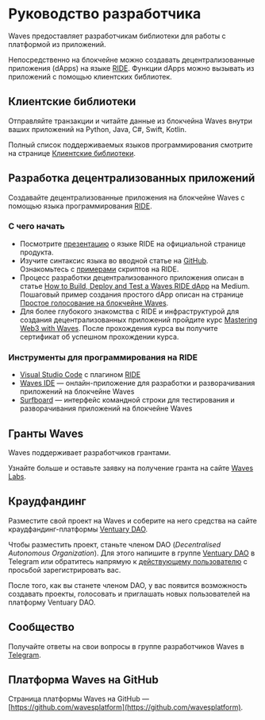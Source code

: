 # Руководство разработчика

Waves предоставляет разработчикам библиотеки для работы с платформой из приложений.

Непосредственно на блокчейне можно создавать децентрализованные приложения (dApps) на языке [RIDE](/ride/about-ride.md). Функции dApps можно вызывать из приложений с помощью клиентских библиотек.

## Клиентские библиотеки

Отправляйте транзакции и читайте данные из блокчейна Waves внутри ваших приложений на Python, Java, C#, Swift, Kotlin.

Полный список поддерживаемых языков программирования смотрите на странице [Клиентские библиотеки](/waves-api-and-sdk/client-libraries.md).

## Разработка децентрализованных приложений

Создавайте децентрализованные приложения на блокчейне Waves с помощью языка программирования [RIDE](/ride/about-ride.md).

### С чего начать

- Посмотрите [презентацию](https://wavesplatform.com/products-ride) о языке RIDE на официальной странице продукта.
- Изучите синтаксис языка во вводной статье на [GitHub](https://github.com/KardanovIR/ride-introduction/blob/master/README.md). Ознакомьтесь с [примерами](https://github.com/wavesplatform/ride-examples) скриптов на RIDE.
- Процесс разработки децентрализованного приложения описан в статье [How to Build, Deploy and Test a Waves RIDE dApp](https://blog.wavesplatform.com/how-to-build-deploy-and-test-a-waves-ride-dapp-785311f58c2) на Medium. Пошаговый пример создания простого dApp описан на странице [Простое голосование на блокчейне Waves](/smart-contracts/simple-voting-on-the-waves-blockchain.md).
- Для более глубокого знакомства с RIDE и инфраструктурой для создания децентрализованных приложений пройдите курс [Mastering Web3 with Waves](https://stepik.org/course/54415/promo). После прохождения курса вы получите сертификат об успешном прохождении курса.

### Инструменты для программирования на RIDE

- [Visual Studio Code](https://code.visualstudio.com/) с плагином [RIDE](https://github.com/wavesplatform/ride-vscode)
- [Waves IDE](https://ide.wavesplatform.com/) — онлайн-приложение для разработки и разворачивания приложений на блокчейне Waves
- [Surfboard](https://github.com/wavesplatform/Surfboard) — интерфейс командной строки для тестирования и разворачивания приложений на блокчейне Waves

## Гранты Waves

Waves поддерживает разработчиков грантами.

Узнайте больше и оставьте заявку на получение гранта на сайте [Waves Labs](https://waveslabs.com/grants?lang=ru).

## Краудфандинг

Разместите свой проект на Waves и соберите на него средства на сайте краудфандинг-платформы [Ventuary DAO](https://beta.ventuary.space/).

Чтобы разместить проект, станьте членом DAO (_Decentralised Autonomous Organization_). Для этого напишите в группе [Ventuary DAO](https://t.me/ventuary_dao) в Telegram или обратитесь напрямую к [действующему пользователю](https://t.me/ventuary_dao) с просьбой зарегистрировать вас.

После того, как вы станете членом DAO, у вас появится возможность создавать проекты, голосовать и приглашать новых пользователей на платформу Ventuary DAO.

## Сообщество

Получайте ответы на свои вопросы в группе разработчиков Waves в [Telegram](https://t.me/waves_ride_dapps_dev).

## Платформа Waves на GitHub

Страница платформы Waves на GitHub — [https://github.com/wavesplatform](https://github.com/wavesplatform).
